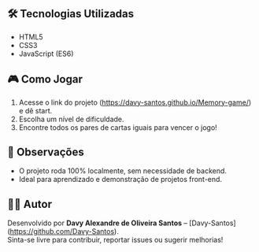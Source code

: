 ## 🛠️ Tecnologias Utilizadas

- HTML5
- CSS3
- JavaScript (ES6)

## 🎮 Como Jogar

1. Acesse o link do projeto (https://davy-santos.github.io/Memory-game/) e dê start.
2. Escolha um nível de dificuldade.
3. Encontre todos os pares de cartas iguais para vencer o jogo!

## 📌 Observações

- O projeto roda 100% localmente, sem necessidade de backend.
- Ideal para aprendizado e demonstração de projetos front-end.

## 🧑‍💻 Autor

Desenvolvido por **Davy Alexandre de Oliveira Santos** – [Davy-Santos] (https://github.com/Davy-Santos).  
Sinta-se livre para contribuir, reportar issues ou sugerir melhorias!

